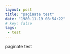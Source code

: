 ```yaml
---
layout: post
title: "paginate test"
date: "1980-11-19 08:54:22"
# key: false 
tags:
 - test
---
```

paginate test